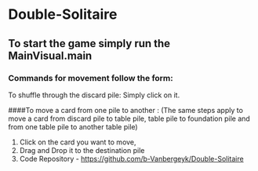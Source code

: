 # Double-Solitaire

## To start the game simply run the MainVisual.main 

### Commands for movement follow the form:

To shuffle through the discard pile:
Simply click on it.

####To move a card from one pile to another :
(The same steps apply to move a card from discard pile to table pile, table pile to foundation pile and from one table pile to another table pile) 
1. Click on the card you want to move, 
2. Drag and Drop it to the destination pile
3. Code Repository - https://github.com/b-Vanbergeyk/Double-Solitaire